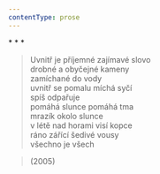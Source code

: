 ```yaml
---
contentType: prose
---
```


\* \* \*

> Uvnitř je příjemné zajímavé slovo  
> drobné a obyčejné kameny  
> zamíchané do vody  
> uvnitř se pomalu míchá syčí  
> spíš odpařuje  
> pomáhá slunce pomáhá tma  
> mrazík okolo slunce  
> v létě nad horami visí kopce  
> ráno zářící šedivé vousy  
> všechno je všech

> (2005)
